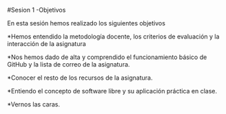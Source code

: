 #Sesion 1 -Objetivos

En esta sesión hemos realizado los siguientes objetivos

*Hemos entendido la metodología docente, los criterios de evaluación y la interacción de la asignatura

*Nos hemos dado de alta y comprendido el funcionamiento básico de GitHub y la lista de correo de la asignatura.

*Conocer el resto de los recursos de la asignatura.

*Entiendo el concepto de software libre y su aplicación práctica en clase.

*Vernos las caras.

